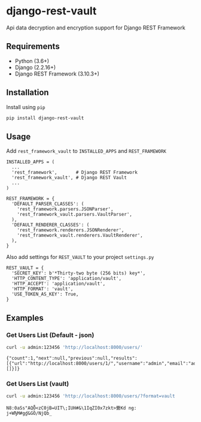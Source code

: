 # django-rest-vault

Api data decryption and encryption support for Django REST Framework

## Requirements

- Python (3.6+)
- Django (2.2.16+)
- Django REST Framework (3.10.3+)

## Installation

Install using `pip`

```sh
pip install django-rest-vault
```

## Usage

Add `rest_framework_vault` to `INSTALLED_APPS` and `REST_FRAMEWORK`

```
INSTALLED_APPS = (
  ...
  'rest_framework',       # Django REST Framework
  'rest_framework_vault', # Django REST Vault
  ...
)

REST_FRAMEWORK = {
  'DEFAULT_PARSER_CLASSES': (
    'rest_framework.parsers.JSONParser',
    'rest_framework_vault.parsers.VaultParser',
  ),
  'DEFAULT_RENDERER_CLASSES': (
    'rest_framework.renderers.JSONRenderer',
    'rest_framework_vault.renderers.VaultRenderer',
  ),
}
```

Also add settings for `REST_VAULT` to your project `settings.py`

```
REST_VAULT = {
  'SECRET_KEY': b'*Thirty-two byte (256 bits) key*',
  'HTTP_CONTENT_TYPE': 'application/vault',
  'HTTP_ACCEPT': 'application/vault',
  'HTTP_FORMAT': 'vault',
  'USE_TOKEN_AS_KEY': True,
}
```

## Examples

### Get Users List (Default - json)

```sh
curl -u admin:123456 'http://localhost:8000/users/'
```
```
{"count":1,"next":null,"previous":null,"results":[{"url":"http://localhost:8000/users/1/","username":"admin","email":"admin@example.com","groups":[]}]}
```

### Get Users List (vault)

```sh
curl -u admin:123456 'http://localhost:8000/users/?format=vault
```
```
N8:0aSs"AQȪ<zC0jB=UIT\;IUH#&\1IqZI0x7zkt>舋Kd ng:       j+WЂM#gd̼&GȌ/NjQb_
```
